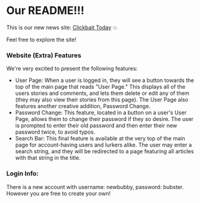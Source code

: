 # Our README!!!

This is our new news site: [Clickbait Today](http://ec2-13-59-77-129.us-east-2.compute.amazonaws.com/~robertlandlord/module3/main_news_page.php) :boom:

Feel free to explore the site!

### Website (Extra) Features
We're very excited to present the following features:
- User Page: When a user is logged in, they will see a button towards the top of the main page that reads "User Page." This displays all of the users stories and comments, and lets them delete or edit any of them (they may also view their stories from this page). The User Page also features another creative addition, Password Change.
- Password Change: This feature, located in a button on a user's User Page, allows them to change their password if they so desire. The user is prompted to enter their old password and then enter their new password twice, to avoid typos.
- Search Bar: This final feature is available at the very top of the main page for account-having users and lurkers alike. The user may enter a search string, and they will be redirected to a page featuring all articles with that string in the title.

### Login Info:
There is a new account with username: newbubby, password: bubster. However you are free to create your own!
